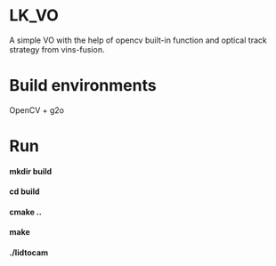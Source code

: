 # LK_VO
A simple VO with the help of opencv built-in function and optical track strategy from vins-fusion.

# Build environments
OpenCV + g2o

# Run

#### mkdir build

#### cd build

#### cmake ..

#### make

#### ./lidtocam

